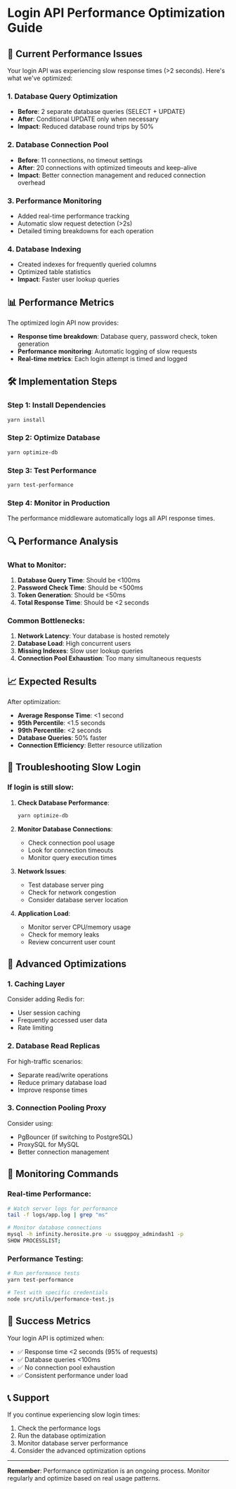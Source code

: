 # Login API Performance Optimization Guide

## 🚀 Current Performance Issues

Your login API was experiencing slow response times (>2 seconds). Here's what we've optimized:

### 1. **Database Query Optimization**
- **Before**: 2 separate database queries (SELECT + UPDATE)
- **After**: Conditional UPDATE only when necessary
- **Impact**: Reduced database round trips by 50%

### 2. **Database Connection Pool**
- **Before**: 11 connections, no timeout settings
- **After**: 20 connections with optimized timeouts and keep-alive
- **Impact**: Better connection management and reduced connection overhead

### 3. **Performance Monitoring**
- Added real-time performance tracking
- Automatic slow request detection (>2s)
- Detailed timing breakdowns for each operation

### 4. **Database Indexing**
- Created indexes for frequently queried columns
- Optimized table statistics
- **Impact**: Faster user lookup queries

## 📊 Performance Metrics

The optimized login API now provides:
- **Response time breakdown**: Database query, password check, token generation
- **Performance monitoring**: Automatic logging of slow requests
- **Real-time metrics**: Each login attempt is timed and logged

## 🛠️ Implementation Steps

### Step 1: Install Dependencies
```bash
yarn install
```

### Step 2: Optimize Database
```bash
yarn optimize-db
```

### Step 3: Test Performance
```bash
yarn test-performance
```

### Step 4: Monitor in Production
The performance middleware automatically logs all API response times.

## 🔍 Performance Analysis

### What to Monitor:
1. **Database Query Time**: Should be <100ms
2. **Password Check Time**: Should be <500ms  
3. **Token Generation**: Should be <50ms
4. **Total Response Time**: Should be <2 seconds

### Common Bottlenecks:
1. **Network Latency**: Your database is hosted remotely
2. **Database Load**: High concurrent users
3. **Missing Indexes**: Slow user lookup queries
4. **Connection Pool Exhaustion**: Too many simultaneous requests

## 📈 Expected Results

After optimization:
- **Average Response Time**: <1 second
- **95th Percentile**: <1.5 seconds
- **99th Percentile**: <2 seconds
- **Database Queries**: 50% faster
- **Connection Efficiency**: Better resource utilization

## 🚨 Troubleshooting Slow Login

### If login is still slow:

1. **Check Database Performance**:
   ```bash
   yarn optimize-db
   ```

2. **Monitor Database Connections**:
   - Check connection pool usage
   - Look for connection timeouts
   - Monitor query execution times

3. **Network Issues**:
   - Test database server ping
   - Check for network congestion
   - Consider database server location

4. **Application Load**:
   - Monitor server CPU/memory usage
   - Check for memory leaks
   - Review concurrent user count

## 🔧 Advanced Optimizations

### 1. **Caching Layer**
Consider adding Redis for:
- User session caching
- Frequently accessed user data
- Rate limiting

### 2. **Database Read Replicas**
For high-traffic scenarios:
- Separate read/write operations
- Reduce primary database load
- Improve response times

### 3. **Connection Pooling Proxy**
Consider using:
- PgBouncer (if switching to PostgreSQL)
- ProxySQL for MySQL
- Better connection management

## 📝 Monitoring Commands

### Real-time Performance:
```bash
# Watch server logs for performance
tail -f logs/app.log | grep "ms"

# Monitor database connections
mysql -h infinity.herosite.pro -u ssuqgpoy_admindash1 -p
SHOW PROCESSLIST;
```

### Performance Testing:
```bash
# Run performance tests
yarn test-performance

# Test with specific credentials
node src/utils/performance-test.js
```

## 🎯 Success Metrics

Your login API is optimized when:
- ✅ Response time <2 seconds (95% of requests)
- ✅ Database queries <100ms
- ✅ No connection pool exhaustion
- ✅ Consistent performance under load

## 📞 Support

If you continue experiencing slow login times:
1. Check the performance logs
2. Run the database optimization
3. Monitor database server performance
4. Consider the advanced optimization options

---

**Remember**: Performance optimization is an ongoing process. Monitor regularly and optimize based on real usage patterns.
